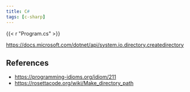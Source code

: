 ```yaml
---
title: C#
tags: [c-sharp]
---
```


{{< r "Program.cs" >}}

<https://docs.microsoft.com/dotnet/api/system.io.directory.createdirectory>

## References

- <https://programming-idioms.org/idiom/211>
- <https://rosettacode.org/wiki/Make_directory_path>
